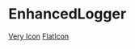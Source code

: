 # EnhancedLogger

[Very Icon](https://www.veryicon.com/icons/system/iconpack-221/view-log.html)
[FlatIcon](https://www.flaticon.com/free-icon/log-document_1465600)